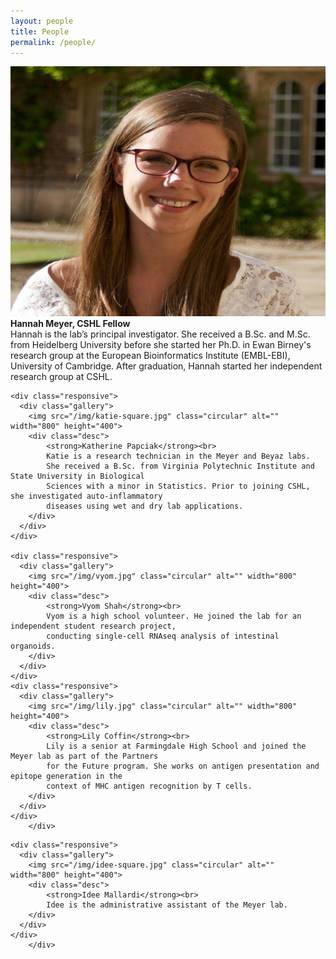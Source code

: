 ```yaml
---
layout: people
title: People
permalink: /people/
---
```


<div class="row">
    <div class="col-lg-2"></div>
    <div class="col-lg-8">
    <div class="responsive">
      <div class="gallery">
        <img src="/img/hannah-square.jpg" class="circular" alt="" width="800" height="400">
        <div class="desc" height="600">
            <strong>Hannah Meyer, CSHL Fellow</strong><br>
            Hannah is the lab’s principal investigator.
            She received a B.Sc. and M.Sc. from Heidelberg University before she started her Ph.D.
            in Ewan Birney's research group at the European Bioinformatics Institute (EMBL-EBI),
            University of Cambridge. After graduation, Hannah started her independent research
            group at CSHL.
        </div>
      </div>
    </div>

    <div class="responsive">
      <div class="gallery">
        <img src="/img/katie-square.jpg" class="circular" alt="" width="800" height="400">
        <div class="desc">
            <strong>Katherine Papciak</strong><br>
            Katie is a research technician in the Meyer and Beyaz labs.
            She received a B.Sc. from Virginia Polytechnic Institute and State University in Biological
            Sciences with a minor in Statistics. Prior to joining CSHL, she investigated auto-inflammatory
            diseases using wet and dry lab applications.
        </div>
      </div>
    </div>

    <div class="responsive">
      <div class="gallery">
        <img src="/img/vyom.jpg" class="circular" alt="" width="800" height="400">
        <div class="desc">
            <strong>Vyom Shah</strong><br>
            Vyom is a high school volunteer. He joined the lab for an independent student research project,
            conducting single-cell RNAseq analysis of intestinal organoids.
        </div>
      </div>
    </div>
    <div class="responsive">
      <div class="gallery">
        <img src="/img/lily.jpg" class="circular" alt="" width="800" height="400">
        <div class="desc">
            <strong>Lily Coffin</strong><br>
            Lily is a senior at Farmingdale High School and joined the Meyer lab as part of the Partners
            for the Future program. She works on antigen presentation and epitope generation in the
            context of MHC antigen recognition by T cells.
        </div>
      </div>
    </div>
        </div>
</div>


<div class="row">
    <div class="col-lg-2"></div>
    <div class="col-lg-8">

    <div class="responsive">
      <div class="gallery">
        <img src="/img/idee-square.jpg" class="circular" alt="" width="800" height="400">
        <div class="desc">
            <strong>Idee Mallardi</strong><br>
            Idee is the administrative assistant of the Meyer lab.
        </div>
      </div>
    </div>
        </div>
</div>
